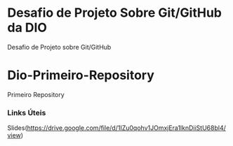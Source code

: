 # Desafio de Projeto Sobre Git/GitHub da DIO
Desafio de Projeto sobre Git/GitHub

# Dio-Primeiro-Repository
Primeiro Repository

### Links Úteis
Slides(https://drive.google.com/file/d/1IZu0qohv1JOmxjEra1lknDiiStU68bl4/view)